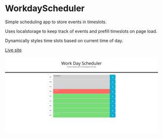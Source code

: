 # WorkdayScheduler

Simple scheduling app to store events in timeslots. 

Uses localstorage to keep track of events and prefill timeslots on page load.

Dynamically styles time slots based on current time of day.

[Live site](https://alexandergalen.github.io/WorkdayScheduler/)

![screnshot of website](./assets/screenshot.png)